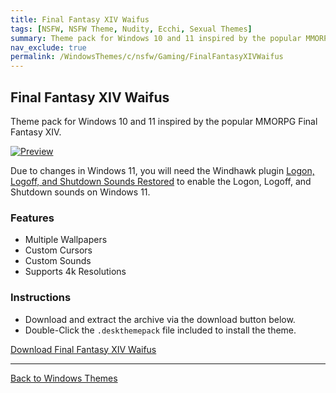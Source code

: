```yaml
---
title: Final Fantasy XIV Waifus
tags: [NSFW, NSFW Theme, Nudity, Ecchi, Sexual Themes]
summary: Theme pack for Windows 10 and 11 inspired by the popular MMORPG Final Fantasy XIV.
nav_exclude: true
permalink: /WindowsThemes/c/nsfw/Gaming/FinalFantasyXIVWaifus
---
```


## Final Fantasy XIV Waifus
Theme pack for Windows 10 and 11 inspired by the popular MMORPG Final Fantasy XIV.

[![Preview](https://gitlab.com/the-back-room/deskthemepacks/nsfw/final-fantasy-xiv-waifus/-/raw/main/Extras/Preview.bmp)](https://gitlab.com/the-back-room/deskthemepacks/nsfw/final-fantasy-xiv-waifus/-/raw/main/Extras/Preview.bmp)

Due to changes in Windows 11, you will need the Windhawk plugin [Logon, Logoff, and Shutdown Sounds Restored](https://windhawk.net/mods/logon-logoff-shutdown-sounds) to enable the Logon, Logoff, and Shutdown sounds on Windows 11.

### Features

- Multiple Wallpapers
- Custom Cursors
- Custom Sounds
- Supports 4k Resolutions

### Instructions

- Download and extract the archive via the download button below.
- Double-Click the `.deskthemepack` file included to install the theme.

<a href="https://gitlab.com/the-back-room/deskthemepacks/nsfw/final-fantasy-xiv-waifus/-/archive/main/final-fantasy-xiv-waifus-main.zip" class="btn btn--primary btn--lg" target="_blank" rel="noopener noreferrer">Download Final Fantasy XIV Waifus</a>

---

<a href="/WindowsThemes" class="btn btn--secondary btn--sm">Back to Windows Themes</a>